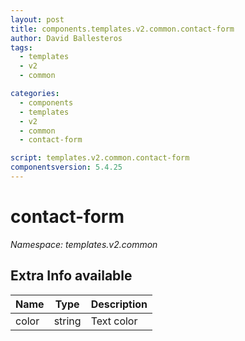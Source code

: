 ```yaml
---
layout: post
title: components.templates.v2.common.contact-form
author: David Ballesteros
tags:
  - templates
  - v2
  - common

categories:
  - components
  - templates
  - v2
  - common
  - contact-form

script: templates.v2.common.contact-form
componentsversion: 5.4.25
---
```

# contact-form

*Namespace: templates.v2.common*

## Extra Info available

| Name | Type | Description |
| --- | --- | --- |
| color | string | Text color |